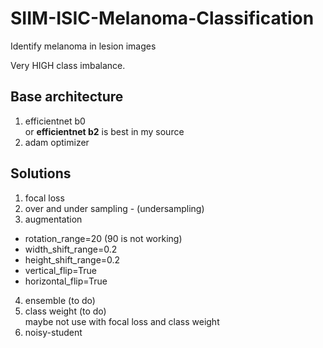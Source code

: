 # SIIM-ISIC-Melanoma-Classification
Identify melanoma in lesion images
  
Very HIGH class imbalance.  


## Base architecture
1. efficientnet b0   
  or **efficientnet b2** is best in my source  
2. adam optimizer  


## Solutions  
1. focal loss  
2. over and under sampling - (undersampling)  
3. augmentation  
  - rotation_range=20 (90 is not working)
  - width_shift_range=0.2
  - height_shift_range=0.2
  - vertical_flip=True
  - horizontal_flip=True
4. ensemble (to do)
5. class weight (to do)      
   maybe not use with focal loss and class weight 
6. noisy-student 